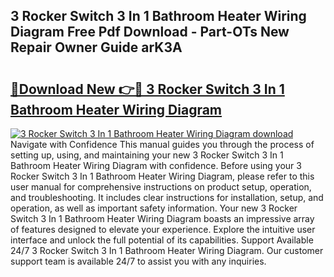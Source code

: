 ## 3 Rocker Switch 3 In 1 Bathroom Heater Wiring Diagram Free Pdf Download - Part-OTs New Repair Owner Guide arK3A

# <h2><a href="http://dftd2k.blite.top/?on=3+Rocker+Switch+3+In+1+Bathroom+Heater+Wiring+Diagram">🔗Download New 👉🔴 3 Rocker Switch 3 In 1 Bathroom Heater Wiring Diagram</a></h2>

[![3 Rocker Switch 3 In 1 Bathroom Heater Wiring Diagram download](https://i.imgur.com/lujVjoI.png)](http://dftd2k.blite.top/?on=3+Rocker+Switch+3+In+1+Bathroom+Heater+Wiring+Diagram)
Navigate with Confidence This manual guides you through the process of setting up, using, and maintaining your new 3 Rocker Switch 3 In 1 Bathroom Heater Wiring Diagram with confidence. Before using your 3 Rocker Switch 3 In 1 Bathroom Heater Wiring Diagram, please refer to this user manual for comprehensive instructions on product setup, operation, and troubleshooting. It includes clear instructions for installation, setup, and operation, as well as important safety information. Your new 3 Rocker Switch 3 In 1 Bathroom Heater Wiring Diagram boasts an impressive array of features designed to elevate your experience. Explore the intuitive user interface and unlock the full potential of its capabilities. Support Available 24/7 3 Rocker Switch 3 In 1 Bathroom Heater Wiring Diagram. Our customer support team is available 24/7 to assist you with any inquiries.
